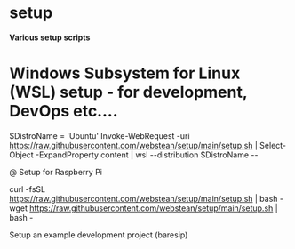 # setup

**Various setup scripts**

# Windows Subsystem for Linux (WSL) setup - for development, DevOps etc....

$DistroName = 'Ubuntu'
Invoke-WebRequest -uri https://raw.githubusercontent.com/webstean/setup/main/setup.sh | Select-Object -ExpandProperty content | wsl --distribution $DistroName --


@ Setup for Raspberry Pi

curl -fsSL https://raw.githubusercontent.com/webstean/setup/main/setup.sh | bash -
wget https://raw.githubusercontent.com/webstean/setup/main/setup.sh | bash -


Setup an example development project (baresip)



